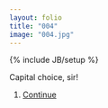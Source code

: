 ```yaml
---
layout: folio
title: "004"
image: "004.jpg"
---
```

{% include JB/setup %}

<div class="copy">
	<p>Capital choice, sir!</p>
</div>

<div class="choice">
	<ol>
		<li><a href="015.html">Continue</a></li>
	</ol>
</div>